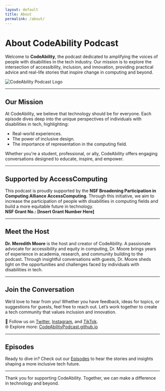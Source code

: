 ```yaml
---
layout: default
title: About
permalink: /about/
---
```


# About CodeAbility Podcast

Welcome to **CodeAbility**, the podcast dedicated to amplifying the voices of people with disabilities in the tech industry. Our mission is to explore the intersection of accessibility, inclusion, and innovation, providing practical advice and real-life stories that inspire change in computing and beyond.

![CodeAbility Podcast Logo](assets/images/CodeAbilityExpandedLogo_Gray.png)

---

## **Our Mission**

At CodeAbility, we believe that technology should be for everyone. Each episode dives deep into the unique perspectives of individuals with disabilities in tech, highlighting:
- Real-world experiences.
- The power of inclusive design.
- The importance of representation in the computing field.

Whether you're a student, professional, or ally, CodeAbility offers engaging conversations designed to educate, inspire, and empower.

---

## **Supported by AccessComputing**

This podcast is proudly supported by the **NSF Broadening Participation in Computing Alliance AccessComputing**. Through this initiative, we aim to increase the participation of people with disabilities in computing fields and build a more equitable future in technology.  
**NSF Grant No.: [Insert Grant Number Here]**

---

## **Meet the Host**

**Dr. Meredith Moore** is the host and creator of CodeAbility. A passionate advocate for accessibility and equity in computing, Dr. Moore brings years of experience in academia, research, and community building to the podcast. Through insightful conversations with guests, Dr. Moore sheds light on the opportunities and challenges faced by individuals with disabilities in tech.

---

## **Join the Conversation**

We’d love to hear from you! Whether you have feedback, ideas for topics, or suggestions for guests, feel free to reach out. Let’s work together to create a tech community that values inclusion and innovation.

📱 Follow us on [Twitter](https://twitter.com/CodeAbilityPod), [Instagram](https://www.instagram.com/codeabilitypodcast/), and [TikTok](https://www.tiktok.com/@codeabilitypodcast).  
🌐 Explore more: [CodeAbilityPodcast.github.io](https://codeabilitypodcast.github.io/)

---

## **Episodes**

Ready to dive in? Check out our [Episodes](/episodes/) to hear the stories and insights shaping a more inclusive tech future.

---

Thank you for supporting CodeAbility. Together, we can make a difference in technology and beyond.
